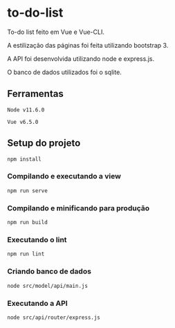 # to-do-list

To-do list feito em Vue e Vue-CLI.

A estilização das páginas foi feita utilizando bootstrap 3.

A API foi desenvolvida utilizando node e express.js.

O banco de dados utilizados foi o sqlite.

## Ferramentas
```
Node v11.6.0

Vue v6.5.0
```

## Setup do projeto
```
npm install
```

### Compilando e executando a view
```
npm run serve
```

### Compilando e minificando para produção
```
npm run build
```

### Executando o lint
```
npm run lint
```

### Criando banco de dados
```
node src/model/api/main.js
```

### Executando a API
```
node src/api/router/express.js
```
